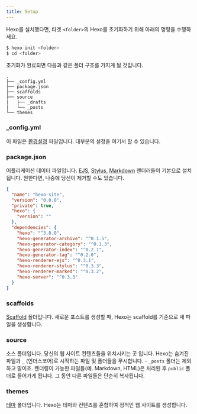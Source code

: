 ```yaml
---
title: Setup
---
```

Hexo를 설치했다면, 타겟 `<folder>`의 Hexo를 초기화하기 위해 아래의 명령을 수행하세요.

``` bash
$ hexo init <folder>
$ cd <folder>
```

초기화가 완료되면 다음과 같은 폴더 구조를 가지게 될 것입니다.

``` plain
.
├── _config.yml
├── package.json
├── scaffolds
├── source
|   ├── _drafts
|   └── _posts
└── themes
```

### _config.yml

이 파일은 [환경설정](configuration.html) 파일입니다. 대부분의 설정을 여기서 할 수 있습니다.

### package.json

어플리케이션 데이터 파일입니다. [EJS](https://ejs.co/), [Stylus](http://learnboost.github.io/stylus/), [Markdown](http://daringfireball.net/projects/markdown/) 렌더러들이 기본으로 설치됩니다. 원한다면, 나중에 당신이 제거할 수도 있습니다.

``` json package.json
{
  "name": "hexo-site",
  "version": "0.0.0",
  "private": true,
  "hexo": {
    "version": ""
  },
  "dependencies": {
    "hexo": "^3.8.0",
    "hexo-generator-archive": "^0.1.5",
    "hexo-generator-category": "^0.1.3",
    "hexo-generator-index": "^0.2.1",
    "hexo-generator-tag": "^0.2.0",
    "hexo-renderer-ejs": "^0.3.1",
    "hexo-renderer-stylus": "^0.3.3",
    "hexo-renderer-marked": "^0.3.2",
    "hexo-server": "^0.3.3"
  }
}
```

### scaffolds

[Scaffold](writing.html#Scaffolds) 폴더입니다. 새로운 포스트를 생성할 때, Hexo는 scaffold를 기준으로 새 파일을 생성합니다.

### source

소스 폴더입니다. 당신의 웹 사이트 컨텐츠들을 위치시키는 곳 입니다. Hexo는 숨겨진 파일과 `_` (언더스코어)로 시작하는 파일 및 폴더들을 무시합니다. - `_posts` 폴더는 제외하고 말이죠. 렌더링이 가능한 파일들(예. Markdown, HTML)은 처리된 후 `public` 폴더로 들어가게 됩니다. 그 동안 다른 파일들은 단순히 복사됩니다.

### themes

[테마](themes.html) 폴더입니다. Hexo는 테마와 컨텐츠를 혼합하여 정적인 웹 사이트를 생성합니다.
